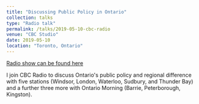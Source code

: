 ```yaml
---
title: "Discussing Public Policy in Ontario"
collection: talks
type: "Radio talk"
permalink: /talks/2019-05-10-cbc-radio
venue: "CBC Studio"
date: 2019-05-10
location: "Toronto, Ontario"
---
```

[Radio show can be found here](https://podknife.com/podcasts/ontario-morning-from-cbc-radio)

I join CBC Radio to discuss Ontario's public policy and regional difference with five stations (Windsor, London, Waterloo, Sudbury, and Thunder Bay) and a further three more with Ontario Morning (Barrie, Peterborough, Kingston).
